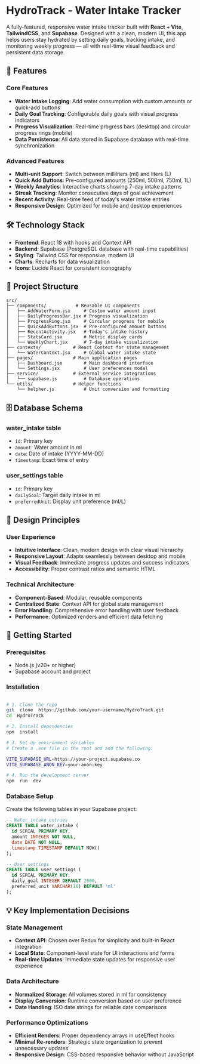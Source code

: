 # HydroTrack - Water Intake Tracker

A fully-featured, responsive water intake tracker built with **React + Vite**, **TailwindCSS**, and **Supabase**. Designed with a clean, modern UI, this app helps users stay hydrated by setting daily goals, tracking intake, and monitoring weekly progress — all with real-time visual feedback and persistent data storage.

## 🚀 Features

### Core Features

- **Water Intake Logging**: Add water consumption with custom amounts or quick-add buttons
- **Daily Goal Tracking**: Configurable daily goals with visual progress indicators
- **Progress Visualization**: Real-time progress bars (desktop) and circular progress rings (mobile)
- **Data Persistence**: All data stored in Supabase database with real-time synchronization

### Advanced Features

- **Multi-unit Support**: Switch between milliliters (ml) and liters (L)
- **Quick Add Buttons**: Pre-configured amounts (250ml, 500ml, 750ml, 1L)
- **Weekly Analytics**: Interactive charts showing 7-day intake patterns
- **Streak Tracking**: Monitor consecutive days of goal achievement
- **Recent Activity**: Real-time feed of today's water intake entries
- **Responsive Design**: Optimized for mobile and desktop experiences

## 🛠️ Technology Stack

- **Frontend**: React 18 with hooks and Context API
- **Backend**: Supabase (PostgreSQL database with real-time capabilities)
- **Styling**: Tailwind CSS for responsive, modern UI
- **Charts**: Recharts for data visualization
- **Icons**: Lucide React for consistent iconography

## 📁 Project Structure

```
src/
├── components/           # Reusable UI components
│   ├── AddWaterForm.jsx     # Custom water amount input
│   ├── DailyProgressBar.jsx # Progress visualization
│   ├── ProgressRing.jsx     # Circular progress for mobile
│   ├── QuickAddButtons.jsx  # Pre-configured amount buttons
│   ├── RecentActivity.jsx   # Today's intake history
│   ├── StatsCard.jsx        # Metric display cards
│   └── WeeklyChart.jsx      # 7-day intake visualization
├── contexts/            # React Context for state management
│   └── WaterContext.jsx     # Global water intake state
├── pages/               # Main application pages
│   ├── Dashboard.jsx        # Main dashboard interface
│   └── Settings.jsx         # User preferences modal
├── service/             # External service integrations
│   └── supabase.js          # Database operations
└── utils/               # Helper functions
    └── helpher.js           # Unit conversion and formatting

```

## 🗄️ Database Schema

### water_intake table

- `id`: Primary key
- `amount`: Water amount in ml
- `date`: Date of intake (YYYY-MM-DD)
- `timestamp`: Exact time of entry

### user_settings table

- `id`: Primary key
- `dailyGoal`: Target daily intake in ml
- `preferredUnit`: Display unit preference (ml/L)

## 🎨 Design Principles

### User Experience

- **Intuitive Interface**: Clean, modern design with clear visual hierarchy
- **Responsive Layout**: Adapts seamlessly between desktop and mobile
- **Visual Feedback**: Immediate progress updates and success indicators
- **Accessibility**: Proper contrast ratios and semantic HTML

### Technical Architecture

- **Component-Based**: Modular, reusable components
- **Centralized State**: Context API for global state management
- **Error Handling**: Comprehensive error handling with user feedback
- **Performance**: Optimized renders and efficient data fetching

## 🚀 Getting Started

### Prerequisites

- Node.js (v20+ or higher)
- Supabase account and project

### Installation

```bash

# 1. Clone the repo
git  clone  https://github.com/your-username/HydroTrack.git
cd  HydroTrack

# 2. Install dependencies
npm  install

# 3. Set up environment variables
# Create a .env file in the root and add the following:

VITE_SUPABASE_URL=https://your-project.supabase.co
VITE_SUPABASE_ANON_KEY=your-anon-key

# 4. Run the development server
npm  run  dev
```

### Database Setup

Create the following tables in your Supabase project:

```sql
-- Water intake entries
CREATE TABLE water_intake (
  id SERIAL PRIMARY KEY,
  amount INTEGER NOT NULL,
  date DATE NOT NULL,
  timestamp TIMESTAMP DEFAULT NOW()
);

-- User settings
CREATE TABLE user_settings (
  id SERIAL PRIMARY KEY,
  daily_goal INTEGER DEFAULT 2000,
  preferred_unit VARCHAR(10) DEFAULT 'ml'
);

```

## 💡 Key Implementation Decisions

### State Management

- **Context API**: Chosen over Redux for simplicity and built-in React integration
- **Local State**: Component-level state for UI interactions and forms
- **Real-time Updates**: Immediate state updates for responsive user experience

### Data Architecture

- **Normalized Storage**: All volumes stored in ml for consistency
- **Display Conversion**: Runtime conversion based on user preference
- **Date Handling**: ISO date strings for reliable date comparisons

### Performance Optimizations

- **Efficient Renders**: Proper dependency arrays in useEffect hooks
- **Minimal Re-renders**: Strategic state organization to prevent unnecessary updates
- **Responsive Design**: CSS-based responsive behavior without JavaScript
